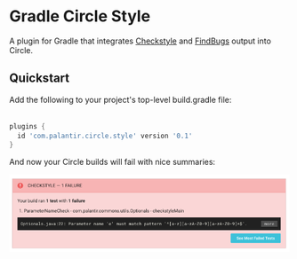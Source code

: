 Gradle Circle Style
===================

A plugin for Gradle that integrates [Checkstyle] and [FindBugs] output into Circle.

[Checkstyle]: https://docs.gradle.org/current/userguide/checkstyle_plugin.html
[FindBugs]: https://docs.gradle.org/current/userguide/findbugs_plugin.html

Quickstart
----------

Add the following to your project's top-level build.gradle file:

```gradle

plugins {
  id 'com.palantir.circle.style' version '0.1'
}
```

And now your Circle builds will fail with nice summaries:

![CHECKSTYLE — 1 FAILURE](images/checkstyle-circle-failure.png?raw=true "Circle failure image")
